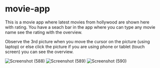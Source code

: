 # movie-app

This is a movie app where latest movies from hollywood are shown here with rating. You have a seach bar in the app where you can type any movie name see the rating with the overview.

Observe the 3rd picture when you move the cursor on the picture (using laptop) or else click the picture if you are using phone or tablet (touch screen) you can see the overview.


![Screenshot (588)](https://user-images.githubusercontent.com/65449720/175792821-61352048-de27-45a2-a3d5-fe47dcfce5d1.png)
![Screenshot (589)](https://user-images.githubusercontent.com/65449720/175792823-9ac77c2f-3db4-4565-87f2-9a8bd46f511b.png)
![Screenshot (590)](https://user-images.githubusercontent.com/65449720/175792841-2ed38ecb-bae7-4ea3-a1e0-8676975d2f5a.png)
